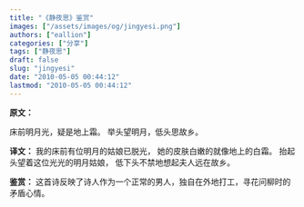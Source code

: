 ```yaml
---
title: "《静夜思》鉴赏"
images: ["/assets/images/og/jingyesi.png"]
authors: ["eallion"]
categories: ["分享"]
tags: ["静夜思"]
draft: false
slug: "jingyesi"
date: "2010-05-05 00:44:12"
lastmod: "2010-05-05 00:44:12"
---
```


<strong > 原文：</strong>

床前明月光，疑是地上霜。
举头望明月，低头思故乡。

<strong > 译文：</strong>
我的床前有位明月的姑娘已脱光，
她的皮肤白嫩的就像地上的白霜。
抬起头望着这位光光的明月姑娘，
低下头不禁地想起夫人远在故乡。

<strong > 鉴赏：</strong>
这首诗反映了诗人作为一个正常的男人，独自在外地打工，寻花问柳时的矛盾心情。
